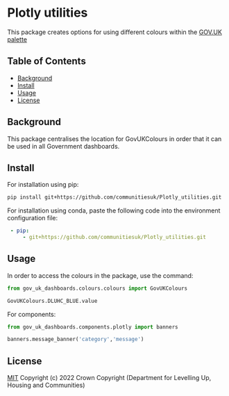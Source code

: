 # Plotly utilities

This package creates options for using different colours within the [GOV.UK palette](https://design-system.service.gov.uk/styles/colour/)

## Table of Contents

- [Background](#background)
- [Install](#install)
- [Usage](#usage)
- [License](#license)

## Background

This package centralises the location for GovUKColours in order that it can be used in all Government dashboards. 

## Install

For installation using pip:

```sh
pip install git+https://github.com/communitiesuk/Plotly_utilities.git
```

For installation using conda, paste the following code into the environment configuration file:

```yml
 - pip:
     - git+https://github.com/communitiesuk/Plotly_utilities.git
```


## Usage

In order to access the colours in the package, use the command:

```python
from gov_uk_dashboards.colours.colours import GovUKColours

GovUKColours.DLUHC_BLUE.value
```

For components:
```python
from gov_uk_dashboards.components.plotly import banners

banners.message_banner('category','message')
```


## License

[MIT](LICENSE) Copyright (c) 2022 Crown Copyright (Department for Levelling Up, Housing and Communities)